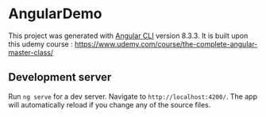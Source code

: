 # AngularDemo

This project was generated with [Angular CLI](https://github.com/angular/angular-cli) version 8.3.3.
It is built upon this udemy course : https://www.udemy.com/course/the-complete-angular-master-class/

## Development server

Run `ng serve` for a dev server. Navigate to `http://localhost:4200/`. The app will automatically reload if you change any of the source files.


